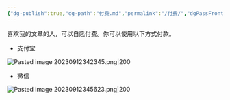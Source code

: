 ```yaml
---
{"dg-publish":true,"dg-path":"付费.md","permalink":"/付费/","dgPassFrontmatter":true,"created":"2023-09-12T14:58:12.000+08:00","updated":"2024-02-28T13:21:11.769+08:00"}
---
```


喜欢我的文章的人，可以自愿付费。你可以使用以下方式付款。

- 支付宝

![Pasted image 20230912342345.png|200](/img/user/0.Asset/resource/Pasted%20image%2020230912342345.png)

- 微信

![Pasted image 20230912345623.png|200](/img/user/0.Asset/resource/Pasted%20image%2020230912345623.png)
